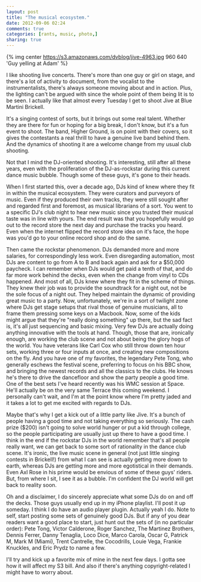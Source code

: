 ```yaml
---
layout: post
title: "The musical ecosystem."
date: 2012-09-06 02:24
comments: true
categories: [rants, music, photo,]
sharing: true
---
```


{% img center https://s3.amazonaws.com/dvblog/jive-4963.jpg 960 640 'Guy yelling at Adam' %}

I like shooting live concerts. There's more than one guy or girl on stage, and there's a lot of activity to document, from the vocalist to the instrumentalists, there's always someone moving about and in action. Plus, the lighting can't be argued with since the whole point of them being lit is to be seen. I actually like that almost every Tuesday I get to shoot Jive at Blue Martini Brickell.

<!-- more -->

It's a singing contest of sorts, but it brings out some real talent. Whether they are there for fun or hoping for a big break, I don't know, but it's a fun event to shoot. The band, Higher Ground, is on point with their covers, so it gives the contestants a real thrill to have a genuine live band behind them. And the dynamics of shooting it are a welcome change from my usual club shooting. 

Not that I mind the DJ-oriented shooting. It's interesting, still after all these years, even with the proliferation of the DJ-as-rockstar during this current dance music bubble. Though some of these guys, it's gone to their heads. 

When I first started this, over a decade ago, DJs kind of knew where they fit in within the musical ecosystem. They were curators and purveyors of music. Even if they produced their own tracks, they were still sought after and regarded first and foremost, as musical librarians of a sort. You went to a specific DJ's club night to hear new music since you trusted their musical taste was in line with yours. The end result was that you hopefully would go out to the record store the next day and purchase the tracks you heard. Even when the internet flipped the record store idea on it's face, the hope was you'd go to your online record shop and do the same. 

Then came the rockstar phenomenon. DJs demanded more and more salaries, for correspondingly less work. Even disregarding automation, most DJs are content to go from A to B and back again and ask for a $50,000 paycheck. I can remember when DJs would get paid a tenth of that, and do far more work behind the decks, even when the change from vinyl to CDs happened. And most of all, DJs knew where they fit in the scheme of things. They knew their job was to provide the soundtrack for a night out, not be the sole focus of a night out. They helped maintain the dynamic of providing great music to a party. Now, unfortunately, we're in a sort of twilight zone where DJs get stage setups that rival those of genuine musicians, all to frame them pressing some keys on a Macbook. Now, some of the kids might argue that they're "really doing something" up there, but the sad fact is, it's all just sequencing and basic mixing. Very few DJs are actually doing anything innovative with the tools at hand. Though, those that are, ironically enough, are working the club scene and not about being the glory hogs of the world. You have veterans like Carl Cox who still throw down ten hour sets, working three or four inputs at once, and creating new compositions on the fly. And you have one of my favorites, the legendary Pete Tong, who generally eschews the festival scene, preferring to focus on his BBC show, and bringing the newest records and all the classics to the clubs. He knows he's there to drive the dancefloor and show the party people a good time. One of the best sets I've heard recently was his WMC session at Space. He'll actually be on the very same Terrace this coming weekend. I personally can't wait, and I'm at the point know where I'm pretty jaded and it takes a lot to get me excited with regards to DJs. 

Maybe that's why I get a kick out of a little party like Jive. It's a bunch of people having a good time and not taking everything so seriously. The cash prize ($200) isn't going to solve world hunger or put a kid through college, so the people participating are usually just up there to have a good time. I think in the end if the rockstar DJs in the world remember that's all people really want, we can get back to some sort of rationality in the dance club scene. It's ironic, the live music scene in general (not just little singing contests in Brickell!) from what I can see is actually getting more down to earth, whereas DJs are getting more and more egotistical in their demands. Even Axl Rose in his prime would be envious of some of these guys' riders. But, from where I sit, I see it as a bubble. I'm confident the DJ world will get back to reality soon. 

Oh and a disclaimer, I do sincerely appreciate what some DJs do on and off the decks. Those guys usually end up in my iPhone playlist. I'll post it up someday. I think I do have an audio player plugin. Actually yeah I do. Note to self, start posting some sets of genuinely good DJs. But if any of you dear readers want a good place to start, just hunt out the sets of (in no particular order): Pete Tong, Victor Calderone, Roger Sanchez, The Martinez Brothers, Dennis Ferrer, Danny Tenaglia, Loco Dice, Marco Carola, Oscar G, Patrick M, Mark M (Miami), Trent Cantrelle, the Cocodrills, Louie Vega, Frankie Knuckles, and Eric Prydz to name a few. 

I'll try and kick up a favorite mix of mine in the next few days. I gotta see how it will affect my S3 bill. And also if there's anything copyright-related I might have to worry about. 

